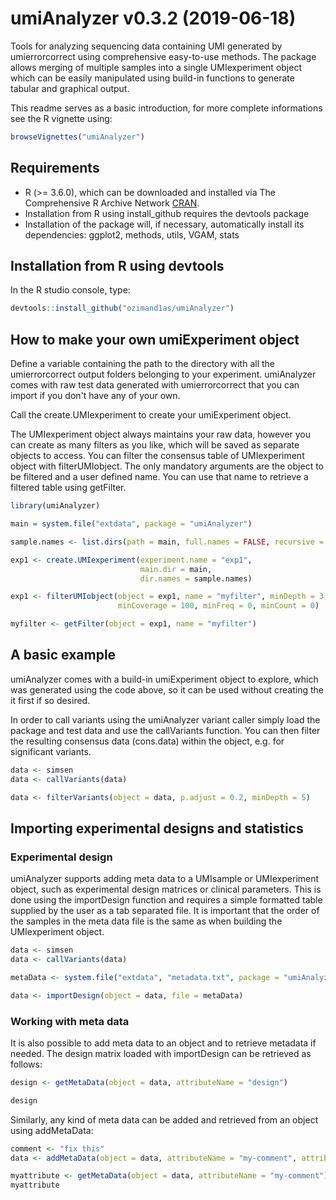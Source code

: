 # umiAnalyzer v0.3.2 (2019-06-18)

Tools for analyzing sequencing data containing UMI generated by umierrorcorrect using comprehensive easy-to-use methods. The package allows merging of multiple samples into a single UMIexperiment object which can be easily manipulated using build-in functions to generate tabular and graphical output.

This readme serves as a basic introduction, for more complete informations see the R vignette using:
```r
browseVignettes("umiAnalyzer")
```

Requirements
------------

- R (>= 3.6.0), which can be downloaded and installed via The Comprehensive R Archive Network [CRAN](https://cran.r-project.org/).
- Installation from R using install_github requires the devtools package
- Installation of the package will, if necessary, automatically install its dependencies: ggplot2, methods, utils, VGAM, stats

Installation from R using devtools
------------

In the R studio console, type:

```r
devtools::install_github("ozimand1as/umiAnalyzer")
```

How to make your own umiExperiment object
---------------------

Define a variable containing the path to the directory with all the umierrorcorrect output folders 
belonging to your experiment. umiAnalyzer comes with raw test data generated with umierrorcorrect that 
you can import if you don't have any of your own.

Call the create.UMIexperiment to create your umiExperiment object.

The UMIexperiment object always maintains your raw data, however you can create as many filters as you
like, which will be saved as separate objects to access. You can filter the consensus table of
UMIexperiment object with filterUMIobject. The only mandatory arguments are the object to be filtered
and a user defined name. You can use that name to retrieve a filtered table using getFilter. 

```r
library(umiAnalyzer)

main = system.file("extdata", package = "umiAnalyzer")

sample.names <- list.dirs(path = main, full.names = FALSE, recursive = FALSE)

exp1 <- create.UMIexperiment(experiment.name = "exp1",
                             main.dir = main,
                             dir.names = sample.names)

exp1 <- filterUMIobject(object = exp1, name = "myfilter", minDepth = 3, 
                        minCoverage = 100, minFreq = 0, minCount = 0)

myfilter <- getFilter(object = exp1, name = "myfilter")
```

A basic example
-----------------

umiAnalyzer comes with a build-in umiExperiment object to explore, which was generated using the code 
above, so it can be used without creating the it first if so desired.

In order to call variants using the umiAnalyzer variant caller simply load the package and test data
and use the callVariants function. You can then filter the resulting consensus data (cons.data) within
the object, e.g. for significant variants.

```r
data <- simsen
data <- callVariants(data)

data <- filterVariants(object = data, p.adjust = 0.2, minDepth = 5)
```

## Importing experimental designs and statistics
### Experimental design
umiAnalyzer supports adding meta data to a UMIsample or UMIexperiment object, such as experimental 
design matrices or clinical parameters. This is done using the importDesign function and requires a 
simple formatted table supplied by the user as a tab separated file. It is important that the order 
of the samples in the meta data file is the same as when building the UMIexperiment object.

```r
data <- simsen
data <- callVariants(data)

metaData <- system.file("extdata", "metadata.txt", package = "umiAnalyzer")

data <- importDesign(object = data, file = metaData)
```
### Working with meta data

It is also possible to add meta data to an object and to retrieve metadata if needed. The design 
matrix loaded with importDesign can be retrieved as follows:

```r
design <- getMetaData(object = data, attributeName = "design")

design
```

Similarly, any kind of meta data can be added and retrieved from an object using addMetaData:

```r
comment <- "fix this"
data <- addMetaData(object = data, attributeName = "my-comment", attributeValue = comment)

myattribute <- getMetaData(object = data, attributeName = "my-comment")
myattribute
```
